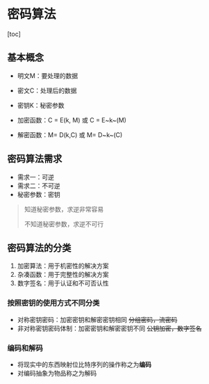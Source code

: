 # 密码算法

[toc]

## 基本概念

+ 明文M：要处理的数据
+ 密文C：处理后的数据
+ 密钥K：秘密参数

+ 加密函数：C = E(k, M) 或 C = E~k~(M)
+ 解密函数：M= D(k,C) 或 M= D~k~(C)



## 密码算法需求

+ 需求一：可逆
+ 需求二：不可逆
+ 秘密参数：密钥

> 知道秘密参数，求逆非常容易
>
> 不知道秘密参数，求逆不可行



## 密码算法的分类

1. 加密算法：用于机密性的解决方案
2. 杂凑函数：用于完整性的解决方案
3. 数字签名：用于认证和不可否认性



### 按照密钥的使用方式不同分类

+ 对称密钥密码：加密密钥和解密密钥相同  ~~分组密码，流密码~~
+ 非对称密钥密码体制：加密密钥和解密密钥不同  ~~公钥加密，数字签名~~



### 编码和解码

+ 将现实中的东西映射位比特序列的操作称之为**编码**
+ 对编码抽象为物品称之为解码
